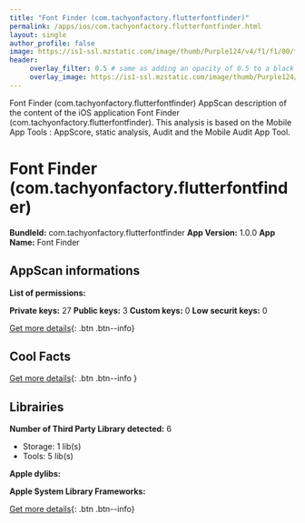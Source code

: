 ```yaml
---
title: "Font Finder (com.tachyonfactory.flutterfontfinder)"
permalink: /apps/ios/com.tachyonfactory.flutterfontfinder.html
layout: single
author_profile: false
image: https://is1-ssl.mzstatic.com/image/thumb/Purple124/v4/f1/f1/00/f1f10063-0864-c0c6-8d7c-d378bb7f9538/AppIcon-1x_U007emarketing-0-7-0-0-85-220.png/512x512bb.jpg
header: 
     overlay_filter: 0.5 # same as adding an opacity of 0.5 to a black background
     overlay_image: https://is1-ssl.mzstatic.com/image/thumb/Purple124/v4/f1/f1/00/f1f10063-0864-c0c6-8d7c-d378bb7f9538/AppIcon-1x_U007emarketing-0-7-0-0-85-220.png/512x512bb.jpg
---
```

Font Finder (com.tachyonfactory.flutterfontfinder) AppScan description of the content of the iOS application Font Finder (com.tachyonfactory.flutterfontfinder). This analysis is based on the Mobile App Tools : AppScore, static analysis, Audit and the Mobile Audit App Tool.

# Font Finder (com.tachyonfactory.flutterfontfinder)

**BundleId:** com.tachyonfactory.flutterfontfinder
**App Version:** 1.0.0
**App Name:** Font Finder


## AppScan informations 

**List of permissions:** 
  
  
**Private keys:** 27
**Public keys:** 3
**Custom keys:** 0
**Low securit keys:** 0
  
[Get more details](/pricing.html){: .btn .btn--info}

## Cool Facts

  
[Get more details](/pricing.html){: .btn .btn--info }

## Librairies 
**Number of Third Party Library detected:** 6
- Storage: 1 lib(s)
- Tools: 5 lib(s)


**Apple dylibs:**


**Apple System Library Frameworks:**


  
[Get more details](/pricing.html){: .btn .btn--info}

